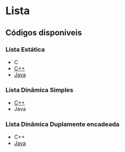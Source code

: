 # Lista

## Códigos disponiveis

### Lista Estática

- C
- [C++](./estatica/Lista.cpp)
- [Java](./estatica/Lista.java)

### Lista Dinâmica Simples

- [C++](./dinamica/ListaSimples.cpp)
- Java

### Lista Dinâmica Duplamente encadeada

- C++
- [Java](./dinamica/listaDuplaJava)